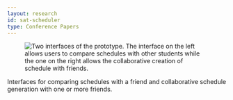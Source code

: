 ```yaml
---
layout: research
id: sat-scheduler
type: Conference Papers
---
```


<div class="research-banner">
    <figure class="research-hero">
        <img class="research-figure" src="../../assets/png/sat-scheduler-hero.png" alt="Two interfaces of the prototype. The interface on the left allows users to compare schedules with other students while the one on the right allows the collaborative creation of schedule with friends.">
    </figure>
    <p class="research-figure-caption">Interfaces for comparing schedules with a friend and collaborative schedule generation with one or more friends.</p>
</div> 